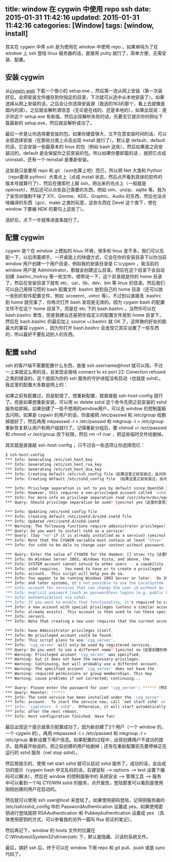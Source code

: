 title: window 在 cygwin 中使用 repo ssh
date: 2015-01-31 11:42:16
updated: 2015-01-31 11:42:16
categories: [Window]
tags: [window, install]
---

其实在 cygwin 中弄 ssh 是为使用在 window 中使用 repo 。如果单纯为了在 window 上 ssh 登陆 linux 服务器的话，直接用 putty 就行了，简单方便，无需安装、配置。

## 安装 cygwin

从[cygwin web](http://cygwin.com/setup.exe "cygwin web") 下载一个很小的 setup.exe ，然后第一选从网上安装（第一次装好后，会把安装文件缓存到你指定的目录，下次就可以选中从本地安装了）。如果选择从网上安装的话，之后会让你选择安装源（我选的163的那个，看上去就像是国内的源）。之后就会解析源信息（无论是在线的、还是本地的），如果出现说：提示你这个 setup.exe 有新版，然后出现解析失败的话，先要去它提示你的网址下载最新的 setup.exe，然后就会解析成功了。

最后一步是让你选择要安装的包，如果你硬盘够大，又不在意安装时间的话，可以全部选择安装（在那些分类上点击出现  install 就行了）。默认是 default，default 的话，它会安装一些最基本的 linux 的包（例如 bash 这些），然后如果是之前安装过的，default 是会保留你之前安装的包。所以如果你要卸载的话 ，就把它点成 uninstall，还有一个 reinstall 是重新安装。

这些我只是要用 repo 和 git （svn也算上吧）而已，所以把 Net 大类和 Python （repo要用 python）大类点上（点成 install 状态，然后点开看到具体的软件的版本号就算行了），然后在搜索栏上敲 ssh，把出来的也点上（一般就是  openssh），然后还可以点些自己需要的东西，例如 vim、unzip、sqlite 等。我为了省空间强制干掉了 X11、Gonme、KDE、Graphic、Audio 的东西，然后也没点啥编译的东西（gcc、make 之类的玩意，这些东西在 Devel 这个类下，想在 window 下要编 NDK 的要勾上这些了）。

选好后，点下一步就等进度条就行了。

## 配置 cygwin

cygwin 是个在 window 上模拟的 linux 环境，很多和 linux 差不多。我们可以先配一下，以后用着顺手。一开桌面上的快捷方式，它会在你的安装目录下以你当前 window 用户创建一个用户目录，例如我的安装目录是 C:\cygwin ，我当前的 window 用户是 Administrator，那就会创建这么目录。然后在这个目录下会自动创建 .bashrc_histroy 等一些文件。顺带说一下，这个目录就是你的 home 目录了，然后在安装目录下就有 etc、usr、lib、dev、bin 等 linux 的目录。然后我们可以自己用得习惯的 bash 配置文件 .bashrc 放到自己的 home 目录（还可以放一些别的软件配置文件，例如 .srceenrc, .vimrc 等）。不过别以直接丢 .bashrc 到 home 就完事了，你再次打开 bash 发现是无效的。因为 cygwin bash 的配置文件不在这个 home 目录下，而是在 etc 下的 bash.bashrc 。当然你可以在 bash.bashrc  里改，但是我建议还是把你自定义的配置文件放到 home 目录下，然后在 bash.bashrc 的最后加上 source ~/.bashrc 就 OK 了。这样做的好处的能最大的兼容 cygwin ，因为你打开 bash.bashrc 会发现它其实设置了一些东西的，所以最好不要乱动别人的东西。

## 配置 sshd 

ssh 的客户端不需要配置什么东西，直接 ssh username@host 就可以用。不过一上来就这么用的话，会发现会报啥 connect to xx port  22: Conection  refused 之类的错误的。这个是因为你的 ssh 服务的守护进程没有启动（也就是 sshd）。我这里的配置大多数是网上的：

如果之前有配置过，但是配错了，想重新配置，就直接敲 ssh-host-config 就行了。但是如果想重新安装，可以用 sc delete sshd 这个命令先把之前安装的 sshd 服务给卸掉。如果创建了一些不想用的window用户，可以去 window 的控制面板去闪除。如果是 cygwin 的用户的话，你直接把 /etc/passwd 和 /etc/group 给删掉就好了，然后再用 mkpasswd -l > /etc/passwd 和 mkgroup -l > /etc/group 重新恢复默认用户和用户组就行了。记得重新分组后，要 chmod +r /ect/passwd 和 chmod +r /ect/group 改下权限，然后 rm -rf /var ，把这些临时文件给删掉。

其实就是直接敲 ssh-host-config ，只不过会一些选项让你选择而已：

```bash
$ ssh-host-config
*** Info: Generating /etc/ssh_host_key
*** Info: Generating /etc/ssh_host_rsa_key
*** Info: Generating /etc/ssh_host_dsa_key
*** Info: Creating default /etc/ssh_config file（如果这里之前安装过，会问你是否覆盖，选 yes 覆盖）
*** Info: Creating default /etc/sshd_config file （如果这里之前安装过，会问你是否覆盖，选 yes 覆盖）

*** Info: Privilege separation is set to yes by default since OpenSSH 3.3.
*** Info: However, this requires a non-privileged account called 'sshd'.
*** Info: For more info on privilege separation read /usr/share/doc/openssh/REAME.privsep.
*** Query: Should privilege separation be used? (yes/no) yes（这里的意思开启 sshd 需要一个有系统管理员权限的用户，说的是 window 的；问你是不是要单独创建一个这样的window用户，网上有说选no，有说选 yes 的，我是选 yes 的，可以启动 sshd）

*** Info: Updating /etc/sshd_config file
*** Info: Creating default /etc/inetd.d/sshd-inetd file
*** Info: Updated /etc/inetd.d/sshd-inetd
*** Warning: The following functions require administrator privileges!
*** Query: Do you want to install sshd as a service?
*** Query: (Say "no" if it is already installed as a service) (yes/no) yes（这里是问你是不是要安装 sshd 服务，肯定要选 yes，必须要装的）
*** Info: Note that the CYGWIN variable must contain at least "ntsec"
*** Info: for sshd to be able to change user context without password.

*** Query: Enter the value of CYGWIN for the daemon: [] ntsec tty（这里好像问的你是使用的终端连接方式吧，照网上的说法填 ntsec tty）
*** Info: On Windows Server 2003, Windows Vista, and above, the
*** Info: SYSTEM account cannot setuid to other users -- a capability
*** Info: sshd requires.  You need to have or to create a privileged
*** Info: account.  This script will help you do so.
*** Info: You appear to be running Windows 2003 Server or later.  On 2003
*** Info: and later systems, it's not possible to use the LocalSystem
*** Info: account for services that can change the user id without an
*** Info: explicit password (such as passwordless logins [e.g. public key
*** Info: authentication] via sshd).
*** Info: If you want to enable that functionality, it's required to create
*** Info: a new account with special privileges (unless a similar account
*** Info: already exists). This account is then used to run these special
*** Info: servers.
*** Info: Note that creating a new user requires that the current account（这里第一次还会有个问题的，就是说如果你用的高于 window xp 的版本，就需要你重新创建一个有管理权限的用户，这个用户是 cygwin 的，这里选 yes，创建）

*** Info: have Administrator privileges itself.
*** Info: No privileged account could be found.
*** Info: This script plans to use 'cyg_server'.
*** Info: 'cyg_server' will only be used by registered services.
*** Query: Do you want to use a different name? (yes/no) no（这里创建的用户默认名字是 cyg_server 问你是不是要改名字，一般不用改）
*** Warning: Privileged account 'cyg_server' was specified,
*** Warning: but it does not have the necessary privileges.
*** Warning: Continuing, but will probably use a different account.
*** Warning: The specified account 'cyg_server' does not have the
*** Warning: required permissions or group memberships. This may
*** Warning: cause problems if not corrected; continuing...

*** Query: Please enter the password for user 'cyg_server': ******（然后让你为刚刚创建的 cyg_server 设密码）
*** Query: Reenter: ******
*** Info: The sshd service has been installed under the 'cyg_server'
*** Info: account.  To start the service now, call `net start sshd' or
*** Info: `cygrunsrv -S sshd'.  Otherwise, it will start automatically
*** Info: after the next reboot.
*** Info: Host configuration finished. Have fun!
```

最后出现这个提示就表示配置成功了。因为新创建了2个用户（一个 window 的，一个 cygwin 的），再用 mkpasswd -l > /etc/passwd 和 mkgroup -l > /etc/group 重新设置下用户信息。如果配置的过程中，出现创建用户不成功的提示，就用最开始说的，把之前创建的用户给删掉；还有在重新配置前先要停掉正在运行的 sshd 服务（net stop sshd）。

然后按提示的，使用 net start sshd 就可以启动 sshd 服务了。成功的话，会出成功的提示（cygwin bash 中文乱码的话，右键鼠标 --> options --> text 设置下编码可以解决）。然后在 window 的控制面板中的 系统安全 --> 管理工具 --> 服务 中可以看到一个叫 CYGWIN sshd 的服务，点开属性，登陆那里可以看到是使用刚刚创建的用户在启动的。

然后就可以使用 ssh user@host 来登陆了。如果使用密码登陆，记得把服务器的 /etc/ssh/sshd_config 中的 PasswordAuthentication 设置成 yes，如果使用密钥进行登陆就把 RSAAuthentication 和 PubkeyAuthentication 设置成 yes （具体使用密钥的方式，可以参看我的另外一篇叫 Rsa 验证的笔记）。

然后再记下，window 的 hosts 文件的位置在 C:\Windows\System32\drivers\etc 下，默认是隐藏、只读的系统文件。

最后，搞好 ssh 后，终于可以在 window 下用 repo 和 git pull、push 或是 sync 代码了。


